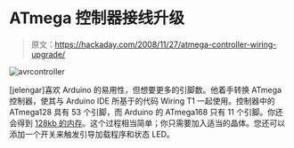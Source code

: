 # ATmega 控制器接线升级

> 原文：<https://hackaday.com/2008/11/27/atmega-controller-wiring-upgrade/>

![avrcontroller](img/ed256b371742325286013fddd8cf7e4e.png "avrcontroller")

[jelengar]喜欢 Arduino 的易用性，但想要更多的引脚数。他着手转换 ATmega 控制器，使其与 Arduino IDE 所基于的代码 Wiring T1 一起使用。控制器中的 ATmega128 具有 53 个引脚，而 Arduino 的 ATmega168 只有 11 个引脚。你还会得到 [128kb 的内存](http://www.mahalo.com/RAM "RAM - Mahalo")。这个过程相当简单；你只需要加入适当的晶体。您还可以添加一个开关来触发引导加载程序和状态 LED。